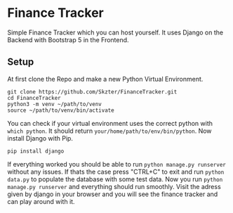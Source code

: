 # Finance Tracker
Simple Finance Tracker which you can host yourself. It uses
Django on the Backend with Bootstrap 5 in the Frontend. 

## Setup 
At first clone the Repo and make a new Python Virtual Environment.
```
git clone https://github.com/Skzter/FinanceTracker.git
cd FinanceTracker
python3 -m venv ~/path/to/venv
source ~/path/to/venv/bin/activate
```
You can check if your virtual environment uses the correct python with `which python`.
It should return `your/home/path/to/env/bin/python`.
Now install Django with Pip.
```
pip install django
```
If everything worked you should be able to run `python manage.py runserver` without any issues.
If thats the case press "CTRL+C" to exit and run `python data.py` to populate the database with some test data.
Now you run `python manage.py runserver` and everything should run smoothly. Visit the adress given by 
django in your browser and you will see the finance tracker and can play around with it.
